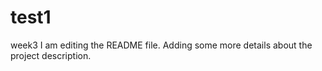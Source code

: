 # test1
week3
I am editing the README file. Adding some more details about the project description.
